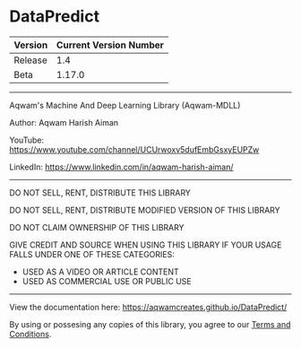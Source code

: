 # DataPredict

| Version | Current Version Number |
|---------|------------------------|
| Release | 1.4                    |
| Beta    | 1.17.0                 |

--------------------------------------------------------------------

Aqwam's Machine And Deep Learning Library (Aqwam-MDLL)

Author: Aqwam Harish Aiman
	
YouTube: https://www.youtube.com/channel/UCUrwoxv5dufEmbGsxyEUPZw
	
LinkedIn: https://www.linkedin.com/in/aqwam-harish-aiman/
	
--------------------------------------------------------------------
	
DO NOT SELL, RENT, DISTRIBUTE THIS LIBRARY
	
DO NOT SELL, RENT, DISTRIBUTE MODIFIED VERSION OF THIS LIBRARY
	
DO NOT CLAIM OWNERSHIP OF THIS LIBRARY
	
GIVE CREDIT AND SOURCE WHEN USING THIS LIBRARY IF YOUR USAGE FALLS UNDER ONE OF THESE CATEGORIES:
	
- USED AS A VIDEO OR ARTICLE CONTENT
- USED AS COMMERCIAL USE OR PUBLIC USE
	
--------------------------------------------------------------------

View the documentation here: https://aqwamcreates.github.io/DataPredict/

By using or possesing any copies of this library, you agree to our [Terms and Conditions](docs/TermsAndConditions.md).
